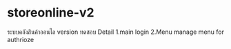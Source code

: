 # storeonline-v2

ระบบคลังสินค้าออนไล version ทดสอบ
Detail
1.main login
2.Menu manage menu for authrioze
